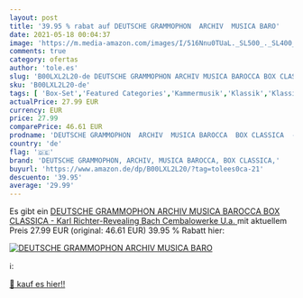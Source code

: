 ```yaml
---
layout: post
title: '39.95 % rabat auf DEUTSCHE GRAMMOPHON  ARCHIV  MUSICA BARO'
date: 2021-05-18 00:04:37
image: 'https://m.media-amazon.com/images/I/516Nnu0TUaL._SL500_._SL400_.jpg'
comments: true
category: ofertas
author: 'tole.es'
slug: 'B00LXL2L20-de DEUTSCHE GRAMMOPHON ARCHIV MUSICA BAROCCA BOX CLASSICA -...'
sku: 'B00LXL2L20-de'
tags: [ 'Box-Set','Featured Categories','Kammermusik','Klassik','Klassische Musik für Soloinstrumente','Konzerte, Symphonien & Orchestermusik','Musik Kategorien','Musik-CDs & Vinyl','Sinfonien','deutsche grammophon, archiv, musica barocca, box classica,', ]
actualPrice: 27.99 EUR
currency: EUR
price: 27.99
comparePrice: 46.61 EUR
prodname: 'DEUTSCHE GRAMMOPHON  ARCHIV  MUSICA BAROCCA  BOX CLASSICA  - Karl Richter-Revealing Bach  Cembalowerke U.a. '
country: 'de'
flag: '🇩🇪'
brand: 'DEUTSCHE GRAMMOPHON, ARCHIV, MUSICA BAROCCA, BOX CLASSICA,'
buyurl: 'https://www.amazon.de/dp/B00LXL2L20/?tag=tolees0ca-21'
descuento: '39.95'
average: '29.99'
---
```


Es gibt ein [DEUTSCHE GRAMMOPHON  ARCHIV  MUSICA BAROCCA  BOX CLASSICA  - Karl Richter-Revealing Bach  Cembalowerke U.a. ](https://www.amazon.de/dp/B00LXL2L20/?tag=tolees0ca-21) mit aktuellem Preis 27.99 EUR (original: 46.61 EUR) 39.95 % Rabatt hier:

[![DEUTSCHE GRAMMOPHON  ARCHIV  MUSICA BARO](https://m.media-amazon.com/images/I/516Nnu0TUaL._SL500_._SL400_.jpg)](https://www.amazon.de/dp/B00LXL2L20/?tag=tolees0ca-21)

ℹ️:


[🛒 kauf es hier!!](https://www.amazon.de/dp/B00LXL2L20/?tag=tolees0ca-21)
